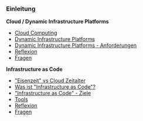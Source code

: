 ### Einleitung

**Cloud / Dynamic Infrastructure Platforms**
* [Cloud Computing](cloud/01-Cloud.md)
* [Dynamic Infrastructure Platforms](cloud/10-DIP.md)
* [Dynamic Infrastructure Platforms - Anforderungen](cloud/11-DIP_Anforderungen.md)
* [Reflexion ](cloud/95-Reflexion.md)
* [Fragen](cloud/96-Fragen.md)
    
**Infrastructure as Code**
* ["Eisenzeit" vs Cloud Zeitalter ](iac/01-Einleitung.md)
* [Was ist "Infrastructure as Code"?](iac/02-Was_ist_IaC.md)
* ["Infrastructure as Code" - Ziele](iac/03-IaC_Ziele.md)
* [Tools](iac/20-Tools.md)
* [Reflexion](iac/95-Reflexion.md)
* [Fragen ](iac/96-Fragen.md)